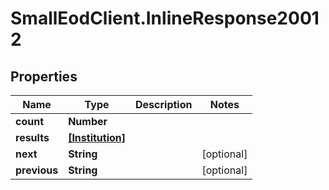 # SmallEodClient.InlineResponse20012

## Properties

Name | Type | Description | Notes
------------ | ------------- | ------------- | -------------
**count** | **Number** |  | 
**results** | [**[Institution]**](Institution.md) |  | 
**next** | **String** |  | [optional] 
**previous** | **String** |  | [optional] 


